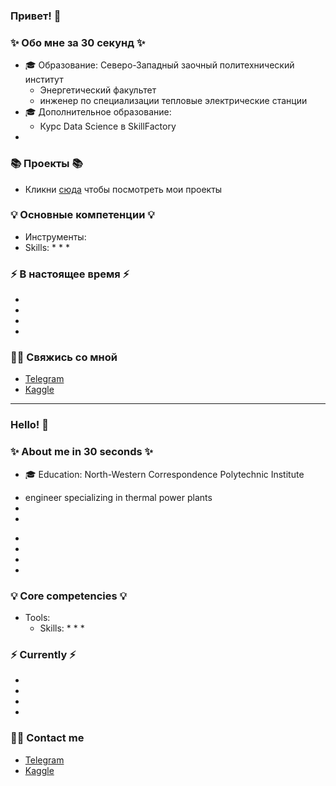 ### Привет! 👋

### ✨ Обо мне за 30 секунд ✨ 
* 🎓 Образование: Северо-Западный заочный политехнический институт
  - Энергетический факультет
  - инженер по специализации тепловые электрические станции
* 🎓 Дополнительное образование:
  -	Курс Data Science в SkillFactory
*  


### 📚 Проекты 📚

* Кликни [сюда]() чтобы посмотреть мои проекты

### 💡 Основные компетенции 💡
- Инструменты: 
- Skills: 
    * 
    * 
    * 

### ⚡️ В настоящее время ⚡️
- 
- 
- 
- 

### 🙌🏻 Свяжись со мной
- [Telegram](https://t.me/Lichargin)
- [Kaggle](https://www.kaggle.com/licharg)

---

### Hello! 👋

### ✨ About me in 30 seconds ✨ 
* 🎓 Education: North-Western Correspondence Polytechnic Institute
 - engineer specializing in thermal power plants
 - 
 - 
* 
* 
* 
* 

### 💡 Core competencies 💡
- Tools: 
  - Skills:
    * 
    * 
    * 


### ⚡️ Currently ⚡️
- 
- 
- 
- 

### 🙌🏻 Contact me
- [Telegram]()
- [Kaggle](https://www.kaggle.com/licharg)
